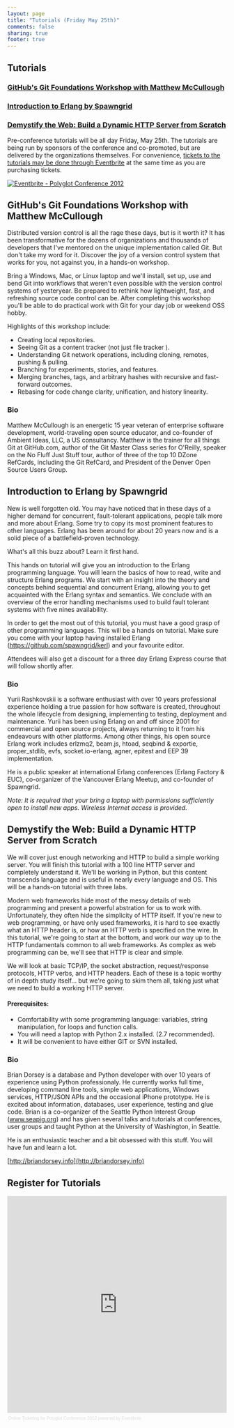 ```yaml
---
layout: page
title: "Tutorials (Friday May 25th)"
comments: false
sharing: true
footer: true
---
```


## Tutorials

### [GitHub's Git Foundations Workshop with Matthew McCullough](#github)

### [Introduction to Erlang by Spawngrid](#erlang)

### [Demystify the Web: Build a Dynamic HTTP Server from Scratch](#http)

Pre-conference tutorials will be all day Friday, May 25th. The tutorials are being run by sponsors of the conference and co-promoted, but are delivered by the organizations themselves. For convenience, [tickets to the tutorials may be done through Eventbrite](http://polyglotconf2012.eventbrite.com) at the same time as you are purchasing tickets.

<a href="http://www.eventbrite.com/event/3026740061?ref=ebtn" target="_blank"><img src="http://www.eventbrite.com/custombutton?eid=3026740061" alt="Eventbrite - Polyglot Conference 2012" /></a>

<a name="github"></a>
## GitHub's Git Foundations Workshop with Matthew McCullough

Distributed version control is all the rage these days, but is it worth it? It
has been transformative for the dozens of organizations and thousands of
developers that I've mentored on the unique implementation called Git. But don't
take my word for it. Discover the joy of a version control system that works for
you, not against you, in a hands-on workshop. 

Bring a Windows, Mac, or Linux laptop and we'll install, set up, use and bend
Git into workflows that weren't even possible with the version control systems
of yesteryear. Be prepared to rethink how lightweight, fast, and refreshing
source code control can be. After completing this workshop you'll be able to do
practical work with Git for your day job or weekend OSS hobby.

Highlights of this workshop include:

* Creating local repositories.
* Seeing Git as a content tracker (not just file tracker ).
* Understanding Git network operations, including cloning, remotes, pushing &
  pulling.
* Branching for experiments, stories, and features.
* Merging branches, tags, and arbitrary hashes with recursive and fast-forward
  outcomes.
* Rebasing for code change clarity, unification, and history linearity.

### Bio

Matthew McCullough is an energetic 15 year veteran of enterprise software
development, world-traveling open source educator, and co-founder of Ambient
Ideas, LLC, a US consultancy. Matthew is the trainer for all things Git at
GitHub.com, author of the Git Master Class series for O'Reilly, speaker on
the No Fluff Just Stuff tour, author of three of the top 10 DZone RefCards,
including the Git RefCard, and President of the Denver Open Source Users
Group.

<a name="erlang"></a>
## Introduction to Erlang by Spawngrid

New is well forgotten old. You may have noticed that in these days of a higher demand for concurrent, fault-tolerant applications, people talk more and more about Erlang. Some try to copy its most prominent features to other languages. Erlang has been around for about 20 years now and is a solid piece of a battlefield-proven technology. 

What's all this buzz about? Learn it first hand.

This hands on tutorial will give you an introduction to the Erlang programming language. You will learn the basics of how to read, write and structure Erlang programs. We start with an insight into the theory and concepts behind sequential and concurrent Erlang, allowing you to get acquainted with the Erlang syntax and semantics. We conclude with an overview of the error handling mechanisms used to build fault tolerant systems with five nines availability. 
 
In order to get the most out of this tutorial, you must have a good grasp of other programming languages. This will be a hands on tutorial. Make sure you come with your laptop having installed Erlang (https://github.com/spawngrid/kerl) and your favourite editor.

Attendees will also get a discount for a three day Erlang Express course that will follow shortly after.

### Bio

Yurii Rashkovskii is a software enthusiast with over 10 years professional experience holding a true passion for how software is created, throughout the whole lifecycle from designing, implementing to testing, deployment and maintenance. Yurii has been using Erlang on and off since 2001 for commercial and open source projects, always returning to it from his endeavours with other platforms. Among other things, his open source Erlang work includes erlzmq2, beam.js, htoad, seqbind & exportie, proper_stdlib, evfs, socket.io-erlang, agner, epitest and EEP 39 implementation. 

He is a public speaker at international Erlang conferences (Erlang Factory & EUC), co-organizer of the Vancouver Erlang Meetup, and co-founder of Spawngrid.

_Note: It is required that your bring a laptop with permissions sufficiently
open to install new apps. Wireless Internet access is provided._

<a name="http"></a>
## Demystify the Web: Build a Dynamic HTTP Server from Scratch

We will cover just enough networking and HTTP to build a simple working server.
You will finish this tutorial with a 100 line HTTP server and completely
understand it. We'll be working in Python, but this content transcends language
and is useful in nearly every language and OS. This will be a hands-on tutorial
with three labs.

Modern web frameworks hide most of the messy details of web programming and
present a powerful abstration for us to work with. Unfortunately, they often
hide the simplicity of HTTP itself. If you're new to web programming, or have
only used frameworks, it is hard to see exactly what an HTTP header is, or how
an HTTP verb is specified on the wire. In this tutorial, we're going to start at
the bottom, and work our way up to the HTTP fundamentals common to all web
frameworks. As complex as web programming can be, we'll see that HTTP is clear
and simple.

We will look at basic TCP/IP, the socket abstraction, request/response
protocols, HTTP verbs, and HTTP headers.  Each of these is a topic worthy of in
depth study itself... but we're going to skim them all, taking just what we need
to build a working HTTP server.

#### Prerequisites:

* Comfortability with some programming language: variables, string manipulation,
  for loops and function calls.
* You will need a laptop with Python 2.x installed. (2.7 recommended).
* It will be convenient to have either GIT or SVN installed.


### Bio

Brian Dorsey is a database and Python developer with over 10 years of experience
using Python professionaly. He currently works full time, developing command
line tools, simple web applications, Windows services, HTTP/JSON APIs and the
occasional iPhone prototype. He is excited about information, databases, user
experience, testing and glue code. Brian is a co-organizer of the Seattle Python
Interest Group (www.seapig.org) and has given several talks and tutorials at
conferences, user groups and taught Python at the University of Washington, in
Seattle.

He is an enthusiastic teacher and a bit obsessed with this stuff. You will
have fun and learn a lot.

[http://briandorsey.info](http://briandorsey.info)


## Register for Tutorials

<div style="width:100%; text-align:left;" ><iframe  src="http://www.eventbrite.com/tickets-external?eid=3026740061&ref=etckt" frameborder="0" height="498" width="100%" vspace="0" hspace="0" marginheight="5" marginwidth="5" scrolling="auto" allowtransparency="true"></iframe><div style="font-family:Helvetica, Arial; font-size:10px; padding:5px 0 5px; margin:2px; width:100%; text-align:left;" ><a style="color:#ddd; text-decoration:none;" target="_blank" href="http://www.eventbrite.com/r/etckt" >Online Ticketing</a><span style="color:#ddd;" > for </span><a style="color:#ddd; text-decoration:none;" target="_blank" href="http://polyglotconf2012.eventbrite.com?ref=etckt" >Polyglot Conference 2012</a><span style="color:#ddd;" > powered by </span><a style="color:#ddd; text-decoration:none;" target="_blank" href="http://www.eventbrite.com?ref=etckt" >Eventbrite</a></div></div>

